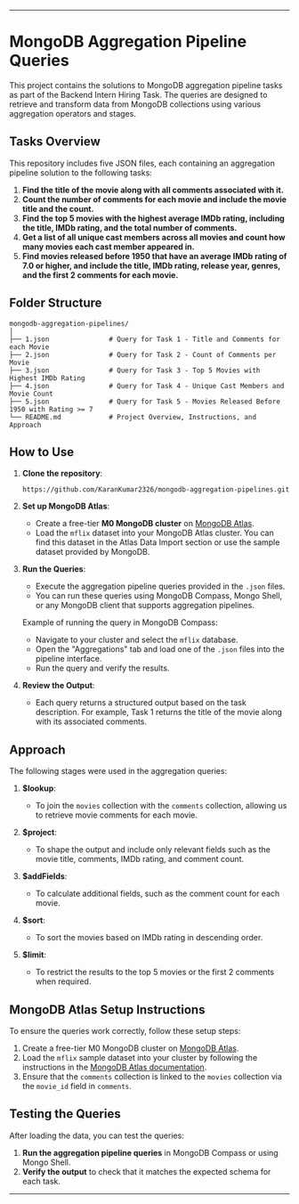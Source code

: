 

---

# MongoDB Aggregation Pipeline Queries

This project contains the solutions to MongoDB aggregation pipeline tasks as part of the Backend Intern Hiring Task. The queries are designed to retrieve and transform data from MongoDB collections using various aggregation operators and stages.

## Tasks Overview

This repository includes five JSON files, each containing an aggregation pipeline solution to the following tasks:

1. **Find the title of the movie along with all comments associated with it.**
2. **Count the number of comments for each movie and include the movie title and the count.**
3. **Find the top 5 movies with the highest average IMDb rating, including the title, IMDb rating, and the total number of comments.**
4. **Get a list of all unique cast members across all movies and count how many movies each cast member appeared in.**
5. **Find movies released before 1950 that have an average IMDb rating of 7.0 or higher, and include the title, IMDb rating, release year, genres, and the first 2 comments for each movie.**

## Folder Structure

```
mongodb-aggregation-pipelines/
│
├── 1.json               # Query for Task 1 - Title and Comments for each Movie
├── 2.json               # Query for Task 2 - Count of Comments per Movie
├── 3.json               # Query for Task 3 - Top 5 Movies with Highest IMDb Rating
├── 4.json               # Query for Task 4 - Unique Cast Members and Movie Count
├── 5.json               # Query for Task 5 - Movies Released Before 1950 with Rating >= 7
└── README.md            # Project Overview, Instructions, and Approach
```

## How to Use

1. **Clone the repository**:
   ```
   https://github.com/KaranKumar2326/mongodb-aggregation-pipelines.git
   ```
   
2. **Set up MongoDB Atlas**:
   - Create a free-tier **M0 MongoDB cluster** on [MongoDB Atlas](https://www.mongodb.com/cloud/atlas).
   - Load the `mflix` dataset into your MongoDB Atlas cluster. You can find this dataset in the Atlas Data Import section or use the sample dataset provided by MongoDB.

3. **Run the Queries**:
   - Execute the aggregation pipeline queries provided in the `.json` files.
   - You can run these queries using MongoDB Compass, Mongo Shell, or any MongoDB client that supports aggregation pipelines.
   
   Example of running the query in MongoDB Compass:
   - Navigate to your cluster and select the `mflix` database.
   - Open the "Aggregations" tab and load one of the `.json` files into the pipeline interface.
   - Run the query and verify the results.

4. **Review the Output**:
   - Each query returns a structured output based on the task description. For example, Task 1 returns the title of the movie along with its associated comments.

## Approach

The following stages were used in the aggregation queries:

1. **$lookup**:
   - To join the `movies` collection with the `comments` collection, allowing us to retrieve movie comments for each movie.
   
2. **$project**:
   - To shape the output and include only relevant fields such as the movie title, comments, IMDb rating, and comment count.

3. **$addFields**:
   - To calculate additional fields, such as the comment count for each movie.

4. **$sort**:
   - To sort the movies based on IMDb rating in descending order.

5. **$limit**:
   - To restrict the results to the top 5 movies or the first 2 comments when required.

## MongoDB Atlas Setup Instructions

To ensure the queries work correctly, follow these setup steps:

1. Create a free-tier M0 MongoDB cluster on [MongoDB Atlas](https://www.mongodb.com/cloud/atlas).
2. Load the `mflix` sample dataset into your cluster by following the instructions in the [MongoDB Atlas documentation](https://docs.atlas.mongodb.com/).
3. Ensure that the `comments` collection is linked to the `movies` collection via the `movie_id` field in `comments`.

## Testing the Queries

After loading the data, you can test the queries:

1. **Run the aggregation pipeline queries** in MongoDB Compass or using Mongo Shell.
2. **Verify the output** to check that it matches the expected schema for each task.


---

